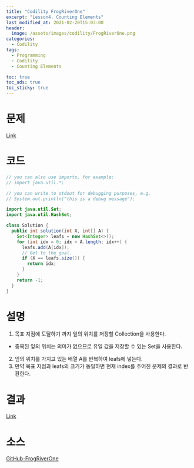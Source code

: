 ```yaml
---
title: "Codility FrogRiverOne"
excerpt: "Lesson4. Counting Elements"
last_modified_at: 2021-02-20T15:03:00
header:
  image: /assets/images/codility/FrogRiverOne.png
categories:
  - Codility
tags:
  - Programming
  - Codility
  - Counting Elements

toc: true
toc_ads: true
toc_sticky: true
---
```

# 문제
[Link](https://app.codility.com/programmers/lessons/4-counting_elements/frog_river_one/)

# 코드
```java
// you can also use imports, for example:
// import java.util.*;

// you can write to stdout for debugging purposes, e.g.
// System.out.println("this is a debug message");

import java.util.Set;
import java.util.HashSet;

class Solution {
  public int solution(int X, int[] A) {
    Set<Integer> leafs = new HashSet<>();
    for (int idx = 0; idx < A.length; idx++) {
      leafs.add(A[idx]);
      // Get to the goal.
      if (X == leafs.size()) {
        return idx;
      }
    }
    return -1;
  }
}
```

# 설명
1. 목표 지점에 도달하기 까지 잎의 위치를 저장할 Collection을 사용한다.
- 중복된 잎의 위치는 의미가 없으므로 유일 값을 저장할 수 있는 Set을 사용한다.
2. 잎의 위치를 가지고 있는 배열 A를 반복하여 leafs에 넣는다.
3. 만약 목표 지점과 leafs의 크기가 동일하면 현재 index를 주어진 문제의 결과로 반환한다.

# 결과
[Link](https://app.codility.com/demo/results/trainingJ8UD3S-3CE/)

# 소스
[GitHub-FrogRiverOne](https://github.com/GracefulSoul/Sample/blob/master/src/main/java/gracefulsoul/codility/lesson04/FrogRiverOne.java)